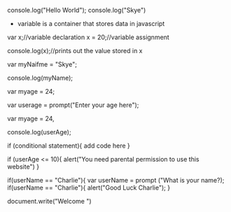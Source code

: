 console.log("Hello World"); 
console.log("Skye")

* variable is a container that stores data in javascript

var x;//variable declaration
x = 20;//variable assignment

console.log(x);//prints out the value stored in x

var myNaifme = "Skye";

console.log(myName);

var myage = 24;

var userage = prompt("Enter your age here");

var myage = 24,

console.log(userAge);

if (conditional statement){
    add code here
}

if (userAge <= 10){
    alert("You need parental permission to use this website")
}


if(userName == "Charlie"){
   var userName = prompt ("What is your name?);
   if(userName == "Charlie"){
       alert("Good Luck Charlie");
   }

   document.write("Welcome ")